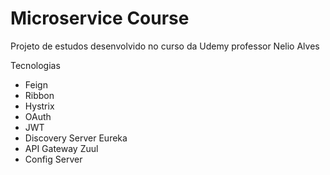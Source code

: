 # Microservice Course
Projeto de estudos desenvolvido no curso da Udemy professor Nelio Alves

Tecnologias
 - Feign
 - Ribbon
 - Hystrix
 - OAuth
 - JWT
 - Discovery Server Eureka
 - API Gateway Zuul
 - Config Server
